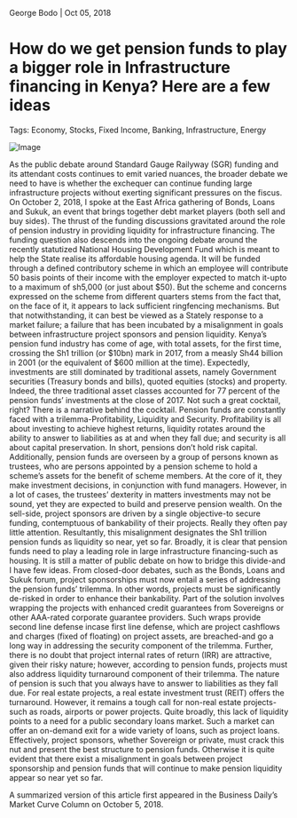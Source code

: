 George Bodo | Oct 05, 2018


How do we get pension funds to play a bigger role in Infrastructure financing in Kenya? Here are a few ideas
===


Tags: Economy, Stocks, Fixed Income, Banking, Infrastructure, Energy

![Image](/images/sgr3.jpg)

As the public debate around Standard Gauge Railyway (SGR) funding and its attendant costs continues to emit varied nuances, the broader debate we need to have is whether the exchequer can continue funding large infrastructure projects without exerting significant pressures on the fiscus. On October 2, 2018, I spoke at the East Africa gathering of Bonds, Loans and Sukuk, an event that brings together debt market players (both sell and buy sides). The thrust of the funding discussions gravitated around the role of pension industry in providing liquidity for infrastructure financing. The funding question also descends into the ongoing debate around the recently statutized National Housing Development Fund which is meant to help the State realise its affordable housing agenda. It will be funded through a defined contributory scheme in which an employee will contribute 50 basis points of their income with the employer expected to match it-upto to a maximum of sh5,000 (or just about $50). But the scheme and concerns expressed on the scheme from different quarters stems from the fact that, on the face of it, it appears to lack sufficient ringfencing mechanisms. But that notwithstanding, it can best be viewed as a Stately response to a market failure; a failure that has been incubated by a misalignment in goals between infrastructure project sponsors and pension liquidity. Kenya’s pension fund industry has come of age, with total assets, for the first time, crossing the Sh1 trillion (or $10bn) mark in 2017, from a measly Sh44 billion in 2001 (or the equivalent of $600 million at the time). Expectedly, investments are still dominated by traditional assets, namely Government securities (Treasury bonds and bills), quoted equities (stocks) and property. Indeed, the three traditional asset classes accounted for 77 percent of the pension funds’ investments at the close of 2017. Not such a great cocktail, right? There is a narrative behind the cocktail. Pension funds are constantly faced with a trilemma-Profitability, Liquidity and Security. Profitability is all about investing to achieve highest returns, liquidity rotates around the ability to answer to liabilities as at and when they fall due; and security is all about capital preservation. In short, pensions don’t hold risk capital. Additionally, pension funds are overseen by a group of persons known as trustees, who are persons appointed by a pension scheme to hold a scheme’s assets for the benefit of scheme members. At the core of it, they make investment decisions, in conjunction with fund managers. However, in a lot of cases, the trustees’ dexterity in matters investments may not be sound, yet they are expected to build and preserve pension wealth. On the sell-side, project sponsors are driven by a single objective-to secure funding, contemptuous of bankability of their projects. Really they often pay little attention. Resultantly, this misalignment designates the Sh1 trillion pension funds as liquidity so near, yet so far. Broadly, it is clear that pension funds need to play a leading role in large infrastructure financing-such as housing. It is still a matter of public debate on how to bridge this divide-and I have few ideas. From closed-door debates, such as the Bonds, Loans and Sukuk forum, project sponsorships must now entail a series of addressing the pension funds’ trilemma. In other words, projects must be significantly de-risked in order to enhance their bankability. Part of the solution involves wrapping the projects with enhanced credit guarantees from Sovereigns or other AAA-rated corporate guarantee providers. Such wraps provide second line defense incase first line defense, which are project cashflows and charges (fixed of floating) on project assets, are breached-and go a long way in addressing the security component of the trilemma. Further, there is no doubt that project internal rates of return (IRR) are attractive, given their risky nature; however, according to pension funds, projects must also address liquidity turnaround component of their trilemma. The nature of pension is such that you always have to answer to liabilities as they fall due. For real estate projects, a real estate investment trust (REIT) offers the turnaround. However, it remains a tough call for non-real estate projects-such as roads, airports or power projects. Quite broadly, this lack of liquidity points to a need for a public secondary loans market. Such a market can offer an on-demand exit for a wide variety of loans, such as project loans. Effectively, project sponsors, whether Sovereign or private, must crack this nut and present the best structure to pension funds. Otherwise it is quite evident that there exist a misalignment in goals between project sponsorship and pension funds that will continue to make pension liquidity appear so near yet so far.


A summarized version of this article first appeared in the Business Daily’s Market Curve Column on October 5, 2018.